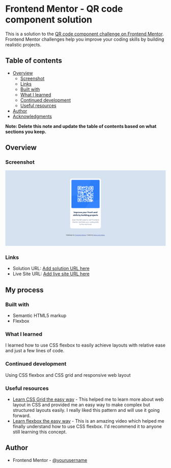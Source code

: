 # Frontend Mentor - QR code component solution

This is a solution to the [QR code component challenge on Frontend Mentor](https://www.frontendmentor.io/challenges/qr-code-component-iux_sIO_H). Frontend Mentor challenges help you improve your coding skills by building realistic projects. 

## Table of contents

- [Overview](#overview)
  - [Screenshot](#screenshot)
  - [Links](#links)
  - [Built with](#built-with)
  - [What I learned](#what-i-learned)
  - [Continued development](#continued-development)
  - [Useful resources](#useful-resources)
- [Author](#author)
- [Acknowledgments](#acknowledgments)

**Note: Delete this note and update the table of contents based on what sections you keep.**

## Overview

### Screenshot

![![Screenshot of the completed design](screenshot.jpg)](./screenshot.jpg)



### Links

- Solution URL: [Add solution URL here](https://your-solution-url.com)
- Live Site URL: [Add live site URL here](https://your-live-site-url.com)

## My process

### Built with

- Semantic HTML5 markup
- Flexbox


### What I learned

I learned how to use CSS flexbox to easily achieve layouts with relative ease and just a few lines of code. 


### Continued development

Using CSS flexbox and CSS grid and responsive web layout 

### Useful resources

- [Learn CSS Grid the easy way](https://www.youtube.com/watch?v=rg7Fvvl3taU) - This helped me to learn more about web layout in CSS and provided me an easy way to make complex but structured layouts easily. I really liked this pattern and will use it going forward.
- [Learn flexbox the easy way](hhttps://www.youtube.com/watch?v=u044iM9xsWU) - This is an amazing video which helped me finally understand how to use CSS flexbox. I'd recommend it to anyone still learning this concept.


## Author


- Frontend Mentor - [@yourusername](https://www.frontendmentor.io/profile/yourusername)





